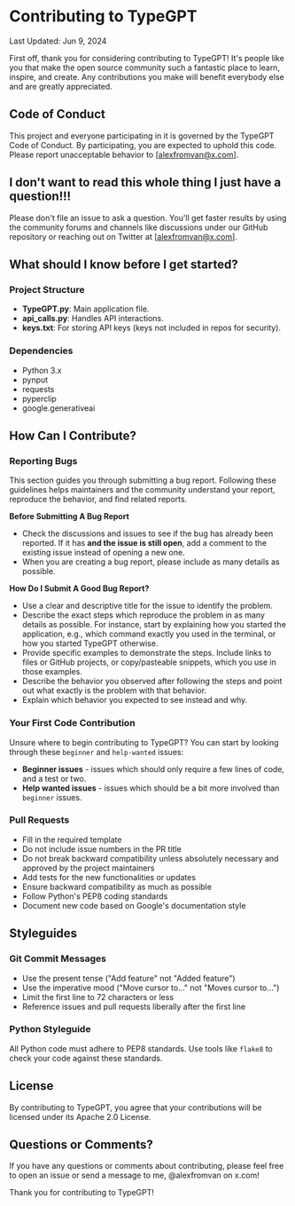 # Contributing to TypeGPT
Last Updated: Jun 9, 2024

First off, thank you for considering contributing to TypeGPT! It's people like you that make the open source community such a fantastic place to learn, inspire, and create. Any contributions you make will benefit everybody else and are greatly appreciated.

## Code of Conduct

This project and everyone participating in it is governed by the TypeGPT Code of Conduct. By participating, you are expected to uphold this code. Please report unacceptable behavior to [alexfromvan@x.com].

## I don't want to read this whole thing I just have a question!!!

Please don't file an issue to ask a question. You'll get faster results by using the community forums and channels like discussions under our GitHub repository or reaching out on Twitter at [alexfromvan@x.com].

## What should I know before I get started?

### Project Structure

- **TypeGPT.py**: Main application file.
- **api_calls.py**: Handles API interactions.
- **keys.txt**: For storing API keys (keys not included in repos for security).

### Dependencies

- Python 3.x
- pynput
- requests
- pyperclip
- google.generativeai

## How Can I Contribute?

### Reporting Bugs

This section guides you through submitting a bug report. Following these guidelines helps maintainers and the community understand your report, reproduce the behavior, and find related reports.

**Before Submitting A Bug Report**
- Check the discussions and issues to see if the bug has already been reported. If it has **and the issue is still open**, add a comment to the existing issue instead of opening a new one.
- When you are creating a bug report, please include as many details as possible.

**How Do I Submit A Good Bug Report?**
- Use a clear and descriptive title for the issue to identify the problem.
- Describe the exact steps which reproduce the problem in as many details as possible. For instance, start by explaining how you started the application, e.g., which command exactly you used in the terminal, or how you started TypeGPT otherwise.
- Provide specific examples to demonstrate the steps. Include links to files or GitHub projects, or copy/pasteable snippets, which you use in those examples.
- Describe the behavior you observed after following the steps and point out what exactly is the problem with that behavior.
- Explain which behavior you expected to see instead and why.

### Your First Code Contribution

Unsure where to begin contributing to TypeGPT? You can start by looking through these `beginner` and `help-wanted` issues:

- **Beginner issues** - issues which should only require a few lines of code, and a test or two.
- **Help wanted issues** - issues which should be a bit more involved than `beginner` issues.

### Pull Requests

- Fill in the required template
- Do not include issue numbers in the PR title
- Do not break backward compatibility unless absolutely necessary and approved by the project maintainers
- Add tests for the new functionalities or updates
- Ensure backward compatibility as much as possible
- Follow Python's PEP8 coding standards
- Document new code based on Google's documentation style

## Styleguides

### Git Commit Messages

- Use the present tense ("Add feature" not "Added feature")
- Use the imperative mood ("Move cursor to..." not "Moves cursor to...")
- Limit the first line to 72 characters or less
- Reference issues and pull requests liberally after the first line

### Python Styleguide

All Python code must adhere to PEP8 standards. Use tools like `flake8` to check your code against these standards.

## License

By contributing to TypeGPT, you agree that your contributions will be licensed under its Apache 2.0 License.

## Questions or Comments?

If you have any questions or comments about contributing, please feel free to open an issue or send a message to me, @alexfromvan on x.com!

Thank you for contributing to TypeGPT!
